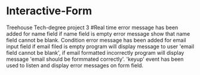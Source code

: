 # Interactive-Form
Treehouse Tech-degree project 3
#Real time error message has been added for name field if name field is empty error message show that name field cannot be blank.
Condition error message has been added for email input field if email filed is empty program will display message to user 'email 
field cannot be blank', if email formatted incorrectly program will display message 'email should be formmated correctly'.
 'keyup' event has been used to listen and display error messages on form field.

